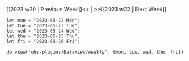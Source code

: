 [[2023 w20 | Previous Week]]<< | >>[[2023 w22 | Next Week]]

```dataviewjs
let mon = "2023-05-22 Mon";
let tue = "2023-05-23 Tue";
let wed = "2023-05-24 Wed";
let thu = "2023-05-25 Thu";
let fri = "2023-05-26 Fri";

dv.view("obs-plugins/Dataview/weekly", {mon, tue, wed, thu, fri})
```
